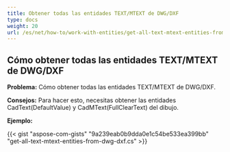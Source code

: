 ```yaml
---
title: Obtener todas las entidades TEXT/MTEXT de DWG/DXF
type: docs
weight: 20
url: /es/net/how-to/work-with-entities/get-all-text-mtext-entities-from-dwg-dxf
---
```



## **Cómo obtener todas las entidades TEXT/MTEXT de DWG/DXF**

**Problema:** Cómo obtener todas las entidades TEXT/MTEXT de DWG/DXF.

**Consejos:** Para hacer esto, necesitas obtener las entidades CadText(DefaultValue) y CadMText(FullClearText) del dibujo.

**Ejemplo:**

{{< gist "aspose-com-gists" "9a239eab0b9dda0e1c54be533ea399bb" "get-all-text-mtext-entities-from-dwg-dxf.cs" >}}
